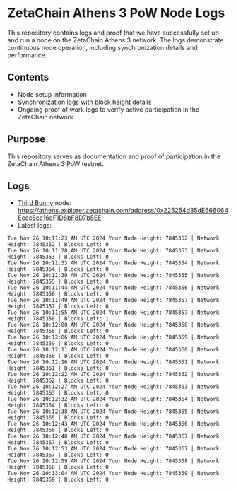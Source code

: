 # ZetaChain Athens 3 PoW Node Logs
This repository contains logs and proof that we have successfully set up and run a node on the ZetaChain Athens 3 network. The logs demonstrate continuous node operation, including synchronization details and performance.

## Contents
- Node setup information
- Synchronization logs with block height details
- Ongoing proof of work logs to verify active participation in the ZetaChain network

## Purpose
This repository serves as documentation and proof of participation in the ZetaChain Athens 3 PoW testnet.

## Logs

- [Third Bunny](https://thirdbunny.xyz/) node: https://athens.explorer.zetachain.com/address/0x225254d35dE666064Eccc5ce16eF1D8bF8D7b5EE
- Latest logs:
```
Tue Nov 26 10:11:23 AM UTC 2024 Your Node Height: 7845352 | Network Height: 7845352 | Blocks Left: 0
Tue Nov 26 10:11:28 AM UTC 2024 Your Node Height: 7845353 | Network Height: 7845353 | Blocks Left: 0
Tue Nov 26 10:11:33 AM UTC 2024 Your Node Height: 7845354 | Network Height: 7845354 | Blocks Left: 0
Tue Nov 26 10:11:39 AM UTC 2024 Your Node Height: 7845355 | Network Height: 7845355 | Blocks Left: 0
Tue Nov 26 10:11:44 AM UTC 2024 Your Node Height: 7845356 | Network Height: 7845356 | Blocks Left: 0
Tue Nov 26 10:11:49 AM UTC 2024 Your Node Height: 7845357 | Network Height: 7845357 | Blocks Left: 0
Tue Nov 26 10:11:55 AM UTC 2024 Your Node Height: 7845357 | Network Height: 7845358 | Blocks Left: 1
Tue Nov 26 10:12:00 AM UTC 2024 Your Node Height: 7845358 | Network Height: 7845358 | Blocks Left: 0
Tue Nov 26 10:12:06 AM UTC 2024 Your Node Height: 7845359 | Network Height: 7845359 | Blocks Left: 0
Tue Nov 26 10:12:11 AM UTC 2024 Your Node Height: 7845360 | Network Height: 7845360 | Blocks Left: 0
Tue Nov 26 10:12:16 AM UTC 2024 Your Node Height: 7845361 | Network Height: 7845361 | Blocks Left: 0
Tue Nov 26 10:12:22 AM UTC 2024 Your Node Height: 7845362 | Network Height: 7845362 | Blocks Left: 0
Tue Nov 26 10:12:27 AM UTC 2024 Your Node Height: 7845363 | Network Height: 7845363 | Blocks Left: 0
Tue Nov 26 10:12:32 AM UTC 2024 Your Node Height: 7845364 | Network Height: 7845364 | Blocks Left: 0
Tue Nov 26 10:12:38 AM UTC 2024 Your Node Height: 7845365 | Network Height: 7845365 | Blocks Left: 0
Tue Nov 26 10:12:43 AM UTC 2024 Your Node Height: 7845366 | Network Height: 7845366 | Blocks Left: 0
Tue Nov 26 10:12:48 AM UTC 2024 Your Node Height: 7845367 | Network Height: 7845367 | Blocks Left: 0
Tue Nov 26 10:12:53 AM UTC 2024 Your Node Height: 7845367 | Network Height: 7845367 | Blocks Left: 0
Tue Nov 26 10:12:59 AM UTC 2024 Your Node Height: 7845368 | Network Height: 7845368 | Blocks Left: 0
Tue Nov 26 10:13:04 AM UTC 2024 Your Node Height: 7845369 | Network Height: 7845369 | Blocks Left: 0
```

